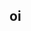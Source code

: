 ## oi

<!--
**annah019/annah019** is a ✨ _special_ ✨ repository because its `README.md` (this file) appears on your GitHub profile.


- 🔭 Prest
- 🌱 estudando alura..

